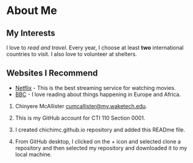 # About Me  
## My Interests 
I love to *read and travel*. Every year, I choose at least **two** international countries to visit. I also love to volunteer at shelters.   

## Websites I Recommend  
- [Netflix](www.netflix.com) - This is the best streaming service for watching movies.  
- [BBC](www.bbc.com) - I love reading about things happening in Europe and Africa.






1. Chinyere McAllister cumcallister@my.waketech.edu.  

2. This is my GitHub account for CTI 110 Section 0001.  

3. I created chichimc.github.io repository and added this READme file.  

4. From GitHub desktop, I clicked on the + icon and selected clone a repository and then selected my repository and downloaded it to my local machine.

